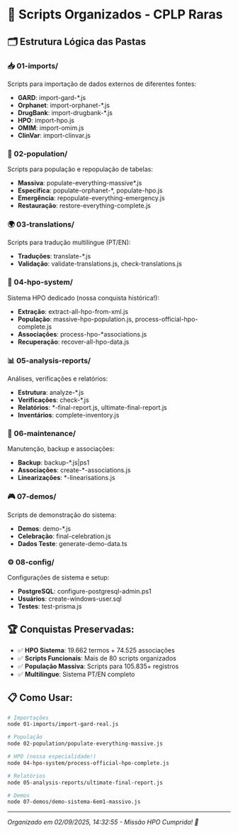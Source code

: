 # 📁 Scripts Organizados - CPLP Raras

## 🗂️ Estrutura Lógica das Pastas

### 📥 01-imports/
Scripts para importação de dados externos de diferentes fontes:
- **GARD**: import-gard-*.js
- **Orphanet**: import-orphanet-*.js  
- **DrugBank**: import-drugbank-*.js
- **HPO**: import-hpo.js
- **OMIM**: import-omim.js
- **ClinVar**: import-clinvar.js

### 🔄 02-population/
Scripts para população e repopulação de tabelas:
- **Massiva**: populate-everything-massive*.js
- **Específica**: populate-orphanet-*, populate-hpo.js
- **Emergência**: repopulate-everything-emergency.js
- **Restauração**: restore-everything-complete.js

### 🌍 03-translations/
Scripts para tradução multilíngue (PT/EN):
- **Traduções**: translate-*.js
- **Validação**: validate-translations.js, check-translations.js

### 🧬 04-hpo-system/
Sistema HPO dedicado (nossa conquista histórica!):
- **Extração**: extract-all-hpo-from-xml.js
- **População**: massive-hpo-population.js, process-official-hpo-complete.js
- **Associações**: process-hpo-*associations.js
- **Recuperação**: recover-all-hpo-data.js

### 📊 05-analysis-reports/
Análises, verificações e relatórios:
- **Estrutura**: analyze-*.js
- **Verificações**: check-*.js
- **Relatórios**: *-final-report.js, ultimate-final-report.js
- **Inventários**: complete-inventory.js

### 🔧 06-maintenance/
Manutenção, backup e associações:
- **Backup**: backup-*.js|ps1
- **Associações**: create-*-associations.js
- **Linearizações**: *-linearisations.js

### 🎮 07-demos/
Scripts de demonstração do sistema:
- **Demos**: demo-*.js
- **Celebração**: final-celebration.js
- **Dados Teste**: generate-demo-data.ts

### ⚙️ 08-config/
Configurações de sistema e setup:
- **PostgreSQL**: configure-postgresql-admin.ps1
- **Usuários**: create-windows-user.sql
- **Testes**: test-prisma.js

## 🏆 Conquistas Preservadas:
- ✅ **HPO Sistema**: 19.662 termos + 74.525 associações
- ✅ **Scripts Funcionais**: Mais de 80 scripts organizados
- ✅ **População Massiva**: Scripts para 105.835+ registros
- ✅ **Multilíngue**: Sistema PT/EN completo

## 📋 Como Usar:
```bash
# Importações
node 01-imports/import-gard-real.js

# População
node 02-population/populate-everything-massive.js

# HPO (nossa especialidade!)
node 04-hpo-system/process-official-hpo-complete.js

# Relatórios
node 05-analysis-reports/ultimate-final-report.js

# Demos
node 07-demos/demo-sistema-6em1-massivo.js
```

---
*Organizado em 02/09/2025, 14:32:55 - Missão HPO Cumprida! 🎯*
